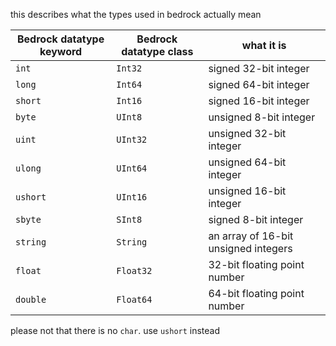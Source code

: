 this describes what the types used in bedrock actually mean

Bedrock datatype keyword | Bedrock datatype class | what it is
---|---|---
`int` | `Int32` | signed 32-bit integer
`long` | `Int64` | signed 64-bit integer
`short` | `Int16` | signed 16-bit integer
`byte` | `UInt8` | unsigned 8-bit integer
`uint` | `UInt32` | unsigned 32-bit integer
`ulong` | `UInt64` | unsigned 64-bit integer
`ushort` | `UInt16` | unsigned 16-bit integer
`sbyte` | `SInt8` | signed 8-bit integer
`string` | `String` | an array of 16-bit unsigned integers
`float`| `Float32` | 32-bit floating point number
`double` | `Float64` | 64-bit floating point number

please not that there is no `char`. use `ushort` instead